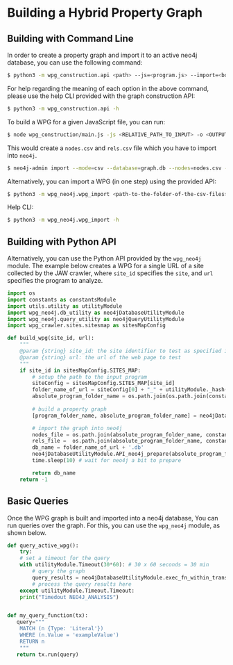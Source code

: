 # Building a Hybrid Property Graph


## Building with Command Line

In order to create a property graph and import it to an active neo4j database, you can use the following command:

```sh
$ python3 -m wpg_construction.api <path> --js=<program.js> --import=<bool> --hybrid=<bool> --reqs=<requests.out> --evts=<events.out> --cookies=<cookies.pkl> --html=<html_snapshot.html>
```

For help regarding the meaning of each option in the above command, please use the help CLI provided with the graph construction API:
```sh
$ python3 -m wpg_construction.api -h
```

To build a WPG for a given JavaScript file, you can run:
```bash
$ node wpg_construction/main.js -js <RELATIVE_PATH_TO_INPUT> -o <OUTPUT_FOLDER_NAME>
```
This would create a `nodes.csv` and `rels.csv` file which you have to import into `neo4j`.
```bash
$ neo4j-admin import --mode=csv --database=graph.db --nodes=nodes.csv --relationships=rels.csv --delimiter='¿'
```

Alternatively, you can import a WPG (in one step) using the provided API:
```bash
$ python3 -m wpg_neo4j.wpg_import <path-to-the-folder-of-the-csv-files> --nodes=nodes.csv --edges=rels.csv
```
Help CLI:
```bash
$ python3 -m wpg_neo4j.wpg_import -h
```


## Building with Python API

Alternatively, you can use the Python API provided by the `wpg_neo4j` module. The example below creates a WPG for a single URL of a site collected by the JAW crawler, where `site_id` specifies the `site`, and `url` specifies the program to analyze.
```python
import os
import constants as constantsModule
import utils.utility as utilityModule
import wpg_neo4j.db_utility as neo4jDatabaseUtilityModule
import wpg_neo4j.query_utility as neo4jQueryUtilityModule
import wpg_crawler.sites.sitesmap as sitesMapConfig 

def build_wpg(site_id, url):
	"""
	@param {string} site_id: the site identifier to test as specified in the crawler sitemap config
	@param {string} url: the url of the web page to test
	"""
	if site_id in sitesMapConfig.SITES_MAP:
		# setup the path to the input program
		siteConfig = sitesMapConfig.SITES_MAP[site_id] 
		folder_name_of_url = siteConfig[0] + "_" + utilityModule._hash(url)
		absolute_program_folder_name = os.path.join(os.path.join(constantsModule.OUTPUT_NODES_RELS_PATH, siteConfig[0]), folder_name_of_url)
	
		# build a property graph
		[program_folder_name, absolute_program_folder_name] = neo4jDatabaseUtilityModule.API_build_property_graph(site_id, url)

		# import the graph into neo4j
		nodes_file = os.path.join(absolute_program_folder_name, constantsModule.NODE_INPUT_FILE_NAME)
		rels_file =  os.path.join(absolute_program_folder_name, constantsModule.RELS_INPUT_FILE_NAME)
		db_name = folder_name_of_url + '.db'
		neo4jDatabaseUtilityModule.API_neo4j_prepare(absolute_program_folder_name)
		time.sleep(10) # wait for neo4j a bit to prepare

		return db_name
	return -1
```

## Basic Queries
Once the WPG graph is built and imported into a neo4j database, 
You can run queries over the graph.
For this, you can use the `wpg_neo4j` module, as shown below.

```python
def query_active_wpg():
    try:
	# set a timeout for the query
	with utilityModule.Timeout(30*60): # 30 x 60 seconds = 30 min 
	    # query the graph
	    query_results = neo4jDatabaseUtilityModule.exec_fn_within_transaction(my_query_function)
	    # process the query results here
    except utilityModule.Timeout.Timeout:
	print("Timedout NEO4J_ANALYSIS")


def my_query_function(tx):
   query="""
	MATCH (n {Type: 'Literal'})
	WHERE (n.Value = 'exampleValue')
	RETURN n
	"""
   return tx.run(query)
```
